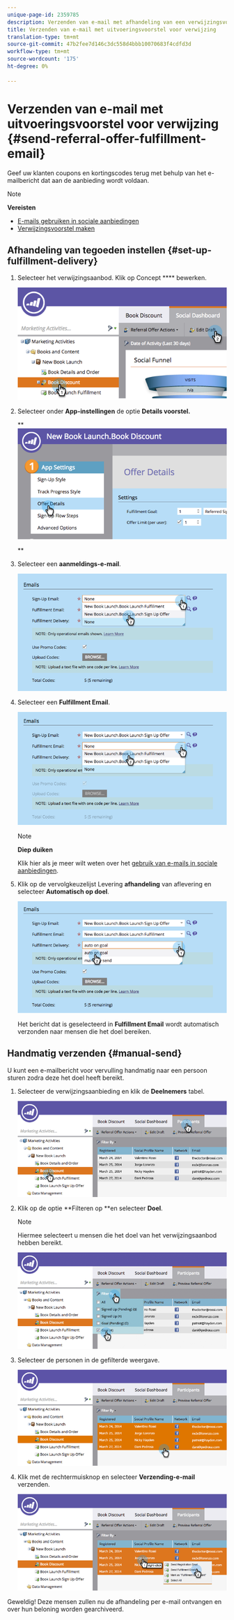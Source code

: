```yaml
---
unique-page-id: 2359785
description: Verzenden van e-mail met afhandeling van een verwijzingsvoorstel - Marketo-documenten - Productdocumentatie
title: Verzenden van e-mail met uitvoeringsvoorstel voor verwijzing
translation-type: tm+mt
source-git-commit: 47b2fee7d146c3dc558d4bbb10070683f4cdfd3d
workflow-type: tm+mt
source-wordcount: '175'
ht-degree: 0%

---
```



# Verzenden van e-mail met uitvoeringsvoorstel voor verwijzing {#send-referral-offer-fulfillment-email}

Geef uw klanten coupons en kortingscodes terug met behulp van het e-mailbericht dat aan de aanbieding wordt voldaan.

>[!NOTE]
>
>**Vereisten**
>
>* [E-mails gebruiken in sociale aanbiedingen](../../../../product-docs/demand-generation/social/social-functions/use-emails-in-social-promotions.md)
>* [Verwijzingsvoorstel maken](create-a-referral-offer.md)

>



## Afhandeling van tegoeden instellen {#set-up-fulfillment-delivery}

1. Selecteer het verwijzingsaanbod. Klik op Concept **** bewerken.

   ![](assets/image2015-4-20-16-3a3-3a14.png)

1. Selecteer onder **App-instellingen** de optie **Details voorstel.**

   ** ![](assets/image2015-4-23-12-3a53-3a16.png)

   **

1. Selecteer een **aanmeldings-e-mail**.

   ![](assets/image2015-4-23-12-3a58-3a52.png)

1. Selecteer een **Fulfillment Email**.

   ![](assets/image2015-4-23-13-3a4-3a40.png)

   >[!NOTE]
   >
   >**Diep duiken**
   >
   >
   >Klik hier als je meer wilt weten over het [gebruik van e-mails in sociale aanbiedingen](../../../../product-docs/demand-generation/social/social-functions/use-emails-in-social-promotions.md).

1. Klik op de vervolgkeuzelijst Levering **afhandeling** van aflevering en selecteer **Automatisch op doel**.

   ![](assets/image2015-4-23-13-3a13-3a33.png)

   Het bericht dat is geselecteerd in **Fulfillment Email** wordt automatisch verzonden naar mensen die het doel bereiken.

## Handmatig verzenden {#manual-send}

U kunt een e-mailbericht voor vervulling handmatig naar een persoon sturen zodra deze het doel heeft bereikt.

1. Selecteer de verwijzingsaanbieding en klik de **Deelnemers** tabel.

   ![](assets/image2015-4-20-15-3a37-3a14.png)

1. Klik op de optie **Filteren op **en selecteer **Doel**.

   >[!NOTE]
   >
   >Hiermee selecteert u mensen die het doel van het verwijzingsaanbod hebben bereikt.

   ![](assets/image2015-4-20-15-3a59-3a11.png)

1. Selecteer de personen in de gefilterde weergave.

   ![](assets/2015-04-23-13-08-53.png)

1. Klik met de rechtermuisknop en selecteer **Verzending-e-mail** verzenden.

   ![](assets/2015-04-20-15-54-13.png)

Geweldig! Deze mensen zullen nu de afhandeling per e-mail ontvangen en over hun beloning worden gearchiveerd.
